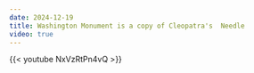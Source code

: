 ```yaml
---
date: 2024-12-19
title: Washington Monument is a copy of Cleopatra's  Needle
video: true
---
```



{{< youtube NxVzRtPn4vQ >}}
